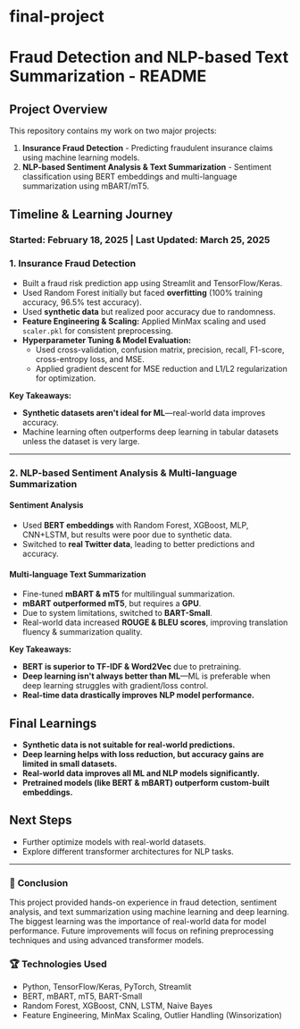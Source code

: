# final-project

# Fraud Detection and NLP-based Text Summarization - README

## Project Overview
This repository contains my work on two major projects:
1. **Insurance Fraud Detection** - Predicting fraudulent insurance claims using machine learning models.
2. **NLP-based Sentiment Analysis & Text Summarization** - Sentiment classification using BERT embeddings and multi-language summarization using mBART/mT5.

## Timeline & Learning Journey
### Started: February 18, 2025 | Last Updated: March 25, 2025

### **1. Insurance Fraud Detection**
- Built a fraud risk prediction app using Streamlit and TensorFlow/Keras.
- Used Random Forest initially but faced **overfitting** (100% training accuracy, 96.5% test accuracy).
- Used **synthetic data** but realized poor accuracy due to randomness.
- **Feature Engineering & Scaling:** Applied MinMax scaling and used `scaler.pkl` for consistent preprocessing.
- **Hyperparameter Tuning & Model Evaluation:**
  - Used cross-validation, confusion matrix, precision, recall, F1-score, cross-entropy loss, and MSE.
  - Applied gradient descent for MSE reduction and L1/L2 regularization for optimization.
  
**Key Takeaways:**
- **Synthetic datasets aren't ideal for ML**—real-world data improves accuracy.
- Machine learning often outperforms deep learning in tabular datasets unless the dataset is very large.

---
### **2. NLP-based Sentiment Analysis & Multi-language Summarization**
#### **Sentiment Analysis**
- Used **BERT embeddings** with Random Forest, XGBoost, MLP, CNN+LSTM, but results were poor due to synthetic data.
- Switched to **real Twitter data**, leading to better predictions and accuracy.

#### **Multi-language Text Summarization**
- Fine-tuned **mBART & mT5** for multilingual summarization.
- **mBART outperformed mT5**, but requires a **GPU**.
- Due to system limitations, switched to **BART-Small**.
- Real-world data increased **ROUGE & BLEU scores**, improving translation fluency & summarization quality.

**Key Takeaways:**
- **BERT is superior to TF-IDF & Word2Vec** due to pretraining.
- **Deep learning isn't always better than ML**—ML is preferable when deep learning struggles with gradient/loss control.
- **Real-time data drastically improves NLP model performance.**

## Final Learnings
- **Synthetic data is not suitable for real-world predictions.**
- **Deep learning helps with loss reduction, but accuracy gains are limited in small datasets.**
- **Real-world data improves all ML and NLP models significantly.**
- **Pretrained models (like BERT & mBART) outperform custom-built embeddings.**

## Next Steps
- Further optimize models with real-world datasets.
- Explore different transformer architectures for NLP tasks.

---

### 🚀 **Conclusion**
This project provided hands-on experience in fraud detection, sentiment analysis, and text summarization using machine learning and deep learning. The biggest learning was the importance of real-world data for model performance. Future improvements will focus on refining preprocessing techniques and using advanced transformer models.

### 🏆 **Technologies Used**
- Python, TensorFlow/Keras, PyTorch, Streamlit
- BERT, mBART, mT5, BART-Small
- Random Forest, XGBoost, CNN, LSTM, Naive Bayes
- Feature Engineering, MinMax Scaling, Outlier Handling (Winsorization)

